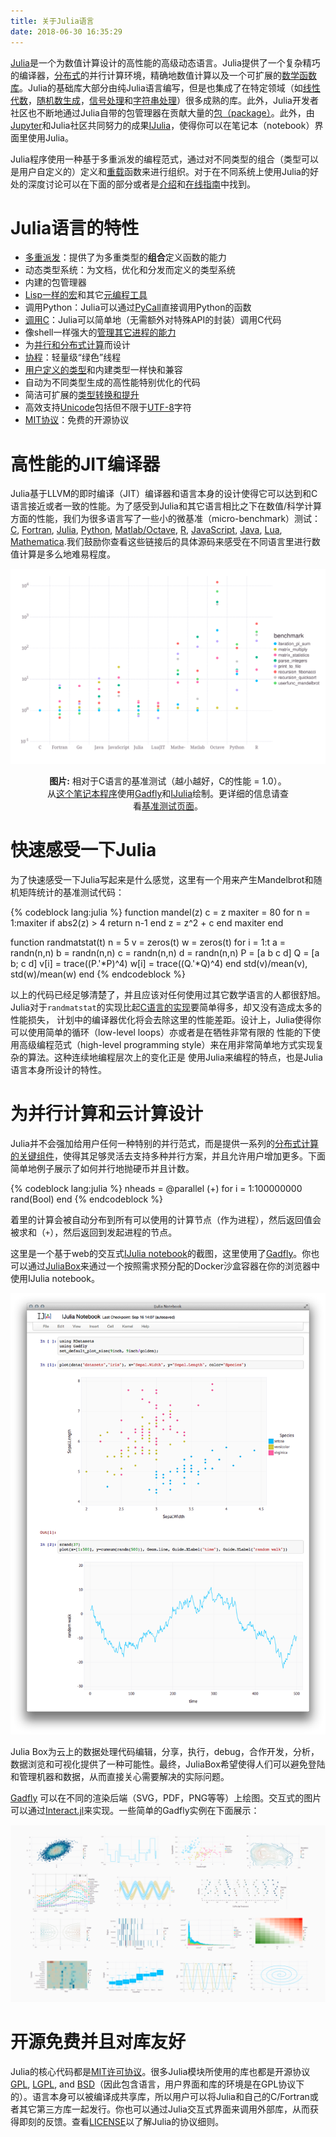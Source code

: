 ```yaml
---
title: 关于Julia语言
date: 2018-06-30 16:35:29
---
```


[Julia](http://julialang.org)是一个为数值计算设计的高性能的高级动态语言。Julia提供了一个复杂精巧的编译器，[分布式](http://docs.julialang.org/en/stable/manual/parallel-computing/)的并行计算环境，精确地数值计算以及一个可扩展的[数学函数库](https://docs.julialang.org/en/latest/#Standard-Library-1)。Julia的基础库大部分由纯Julia语言编写，但是也集成了在特定领域（如[线性代数](http://docs.julialang.org/en/stable/stdlib/linalg/)，[随机数生成](http://docs.julialang.org/en/stable/stdlib/numbers/#random-numbers)，[信号处理](http://docs.julialang.org/en/stable/stdlib/math/#signal-processing)和[字符串处理](http://docs.julialang.org/en/stable/stdlib/strings/#strings)）很多成熟的库。此外，Julia开发者社区也不断地通过Julia自带的包管理器在贡献大量的[包（package）](http://pkg.julialang.org)。此外，由[Jupyter](http://jupyter.org)和Julia社区共同努力的成果[IJulia](https://github.com/JuliaLang/IJulia.jl)，使得你可以在笔记本（notebook）界面里使用Julia。

<!--
This keynote talk by Stefan Karpinski at [ODSC Boston](https://www.odsc.com/boston) (2016) on [the two language problem](https://www.youtube.com/watch?v=B9moDuSYzGo) explains much of the motivation behind Julia:

<div style="text-align: center">
<iframe width="560" height="315" src="https://www.youtube.com/embed/B9moDuSYzGo" frameborder="0" allowfullscreen></iframe>
</div>
-->

Julia程序使用一种基于多重派发的编程范式，通过对不同类型的组合（类型可以是用户自定义的）定义和[重载]((https://en.wikipedia.org/wiki/Function_overloading))函数来进行组织。对于在不同系统上使用Julia的好处的深度讨论可以在下面的部分或者是[介绍](http://docs.julialang.org/en/stable/manual/introduction/)和[在线指南](http://docs.julialang.org)中找到。

# Julia语言的特性

* [多重派发](http://en.wikipedia.org/wiki/Multiple_dispatch)：提供了为多重类型的**组合**定义函数的能力
* 动态类型系统：为文档，优化和分发而定义的类型系统
* 内建的包管理器
* [Lisp一样的宏](http://docs.julialang.org/en/stable/manual/metaprogramming/#macros)和其它[元编程工具](http://docs.julialang.org/en/stable/manual/metaprogramming/)
* 调用Python：Julia可以通过[PyCall](https://github.com/stevengj/PyCall.jl)直接调用Python的函数
* [调用C](http://docs.julialang.org/en/stable/manual/calling-c-and-fortran-code/)：Julia可以简单地（无需额外对特殊API的封装）调用C代码
* 像shell一样强大的[管理其它进程的能力](http://docs.julialang.org/en/stable/manual/running-external-programs/)
* 为[并行和分布式计算](http://docs.julialang.org/en/stable/manual/parallel-computing/)而设计
* [协程](http://en.wikipedia.org/wiki/Coroutine)：轻量级“绿色”线程
* [用户定义的类型](http://docs.julialang.org/en/stable/manual/types/)和内建类型一样快和兼容
* 自动为不同类型生成的高性能特别优化的代码
* 简洁可扩展的[类型转换和提升](http://docs.julialang.org/en/stable/manual/conversion-and-promotion/)
* 高效支持[Unicode](http://en.wikipedia.org/wiki/Unicode)包括但不限于[UTF-8](http://en.wikipedia.org/wiki/UTF-8)字符
* [MIT协议](https://github.com/JuliaLang/julia/blob/master/LICENSE.md)：免费的开源协议

# 高性能的JIT编译器

Julia基于LLVM的即时编译（JIT）编译器和语言本身的设计使得它可以达到和C语言接近或者一致的性能。为了感受到Julia和其它语言相比之下在数值/科学计算方面的性能，我们为很多语言写了一些小的微基准（micro-benchmark）测试：[C](https://github.com/JuliaLang/Microbenchmarks/blob/master/perf.c), [Fortran](https://github.com/JuliaLang/Microbenchmarks/blob/master/perf.f90), [Julia](https://github.com/JuliaLang/Microbenchmarks/blob/master/perf.jl), [Python](https://github.com/JuliaLang/Microbenchmarks/blob/master/perf.py), [Matlab/Octave](https://github.com/JuliaLang/Microbenchmarks/blob/master/perf.m), [R](https://github.com/JuliaLang/Microbenchmarks/blob/master/perf.R), [JavaScript](https://github.com/JuliaLang/Microbenchmarks/blob/master/perf.js), [Java](https://github.com/JuliaLang/Microbenchmarks/tree/master/java/src/main/java), [Lua](https://github.com/JuliaLang/Microbenchmarks/blob/master/perf.lua), [Mathematica](https://github.com/JuliaLang/Microbenchmarks/blob/master/perf.nb).我们鼓励你查看这些链接后的具体源码来感受在不同语言里进行数值计算是多么地难易程度。

![benchmark](index/benchmarks.svg)

<center>
<div class="figure" style="align: center; width: 77%">
<p class="caption"><b>图片:</b>
相对于C语言的基准测试（越小越好，C的性能 = 1.0）。从<a href="http://nbviewer.ipython.org/url/julialang.org/benchmarks/benchmarks.ipynb">这个笔记本程序</a>使用<a href="https://github.com/dcjones/Gadfly.jl">Gadfly</a>和<a href="https://github.com/JuliaLang/IJulia.jl">IJulia</a>绘制。更详细的信息请查看<a href="/benchmarks/">基准测试页面</a>。
</p>
</div>
</center>

# 快速感受一下Julia

为了快速感受一下Julia写起来是什么感觉，这里有一个用来产生Mandelbrot和随机矩阵统计的基准测试代码：

{% codeblock lang:julia %}
function mandel(z)
    c = z
    maxiter = 80
    for n = 1:maxiter
        if abs2(z) > 4
            return n-1
        end
        z = z^2 + c
    end
    maxiter
end

function randmatstat(t)
    n = 5
    v = zeros(t)
    w = zeros(t)
    for i = 1:t
        a = randn(n,n)
        b = randn(n,n)
        c = randn(n,n)
        d = randn(n,n)
        P = [a b c d]
        Q = [a b; c d]
        v[i] = trace((P.'*P)^4)
        w[i] = trace((Q.'*Q)^4)
    end
    std(v)/mean(v), std(w)/mean(w)
end
{% endcodeblock %}

以上的代码已经足够清楚了，并且应该对任何使用过其它数学语言的人都很舒旭。Julia对于`randmatstat`的实现比起[C语言的实现](https://github.com/JuliaLang/Microbenchmarks/blob/master/perf.c#L135)要简单得多，却又没有造成太多的性能损失，
计划中的编译器优化将会去除这里的性能差距。设计上，Julia使得你可以使用简单的循环（low-level loops）亦或者是在牺牲非常有限的
性能的下使用高级编程范式（high-level programming style）来在用非常简单地方式实现复杂的算法。这种连续地编程层次上的变化正是
使用Julia来编程的特点，也是Julia语言本身所设计的特性。

# 为并行计算和云计算设计

Julia并不会强加给用户任何一种特别的并行范式，而是提供一系列的[分布式计算的关键组件](http://docs.julialang.org/en/stable/manual/parallel-computing)，使得其足够灵活去支持多种并行方案，并且允许用户增加更多。下面简单地例子展示了如何并行地抛硬币并且计数。

{% codeblock lang:julia %}
nheads = @parallel (+) for i = 1:100000000
    rand(Bool)
end
{% endcodeblock %}

着里的计算会被自动分布到所有可以使用的计算节点（作为进程），然后返回值会被求和（`+`），然后返回到发起进程的节点。

这里是一个基于web的交互式[IJulia notebook](https://github.com/JuliaLang/IJulia.jl)的截图，这里使用了[Gadfly](https://github.com/dcjones/Gadfly.jl)。你也可以通过[JuliaBox](http://www.juliabox.com)来通过一个按照需求预分配的Docker沙盒容器在你的浏览器中使用IJulia notebook。

![](index/ijulia.png)

Julia Box为云上的数据处理代码编辑，分享，执行，debug，合作开发，分析，数据浏览和可视化提供了一种可能性。最终，JuliaBox希望使得人们可以避免登陆和管理机器和数据，从而直接关心需要解决的实际问题。


[Gadfly](https://github.com/GiovineItalia/Gadfly.jl) 可以在不同的渲染后端（SVG，PDF，PNG等等）上绘图。交互式的图片可以通过[Interact.jl](https://github.com/JuliaGizmos/Interact.jl)来实现。一些简单的Gadfly实例在下面展示：

![](index/gadfly-demo.png)

# 开源免费并且对库友好

Julia的核心代码都是[MIT许可协议](http://en.wikipedia.org/wiki/MIT_License)。很多Julia模块所使用的库也都是开源协议[GPL](http://en.wikipedia.org/wiki/GNU_General_Public_License), [LGPL](http://en.wikipedia.org/wiki/GNU_Lesser_General_Public_License), and [BSD](http://en.wikipedia.org/wiki/BSD_licenses)（因此包含语言，用户界面和库的环境是在GPL协议下的）。语言本身可以被编译成共享库，所以用户可以将Julia和自己的C/Fortran或者其它第三方库一起发行。你也可以通过Julia交互式界面来调用外部库，从而获得即刻的反馈。查看[LICENSE](https://github.com/JuliaLang/julia/blob/master/LICENSE.md)以了解Julia的协议细则。
